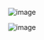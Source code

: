 ![image](https://github.com/user-attachments/assets/60530dd5-fafe-4ecb-96cb-0bd435375b10)

![image](https://github.com/user-attachments/assets/ffb4ef70-61b4-4674-bf56-71716a7cb6de)

